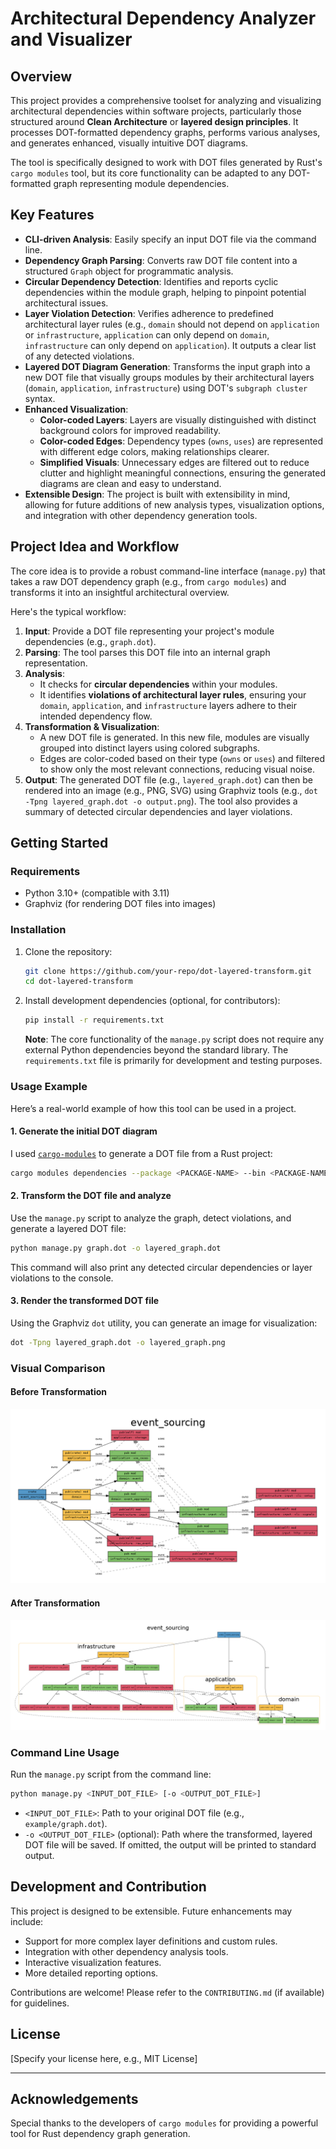 # Architectural Dependency Analyzer and Visualizer

## Overview

This project provides a comprehensive toolset for analyzing and visualizing architectural dependencies within software projects, particularly those structured around **Clean Architecture** or **layered design principles**. It processes DOT-formatted dependency graphs, performs various analyses, and generates enhanced, visually intuitive DOT diagrams.

The tool is specifically designed to work with DOT files generated by Rust's `cargo modules` tool, but its core functionality can be adapted to any DOT-formatted graph representing module dependencies.

## Key Features

* **CLI-driven Analysis**: Easily specify an input DOT file via the command line.
* **Dependency Graph Parsing**: Converts raw DOT file content into a structured `Graph` object for programmatic analysis.
* **Circular Dependency Detection**: Identifies and reports cyclic dependencies within the module graph, helping to pinpoint potential architectural issues.
* **Layer Violation Detection**: Verifies adherence to predefined architectural layer rules (e.g., `domain` should not depend on `application` or `infrastructure`, `application` can only depend on `domain`, `infrastructure` can only depend on `application`). It outputs a clear list of any detected violations.
* **Layered DOT Diagram Generation**: Transforms the input graph into a new DOT file that visually groups modules by their architectural layers (`domain`, `application`, `infrastructure`) using DOT's `subgraph cluster` syntax.
* **Enhanced Visualization**:
  * **Color-coded Layers**: Layers are visually distinguished with distinct background colors for improved readability.
  * **Color-coded Edges**: Dependency types (`owns`, `uses`) are represented with different edge colors, making relationships clearer.
  * **Simplified Visuals**: Unnecessary edges are filtered out to reduce clutter and highlight meaningful connections, ensuring the generated diagrams are clean and easy to understand.
* **Extensible Design**: The project is built with extensibility in mind, allowing for future additions of new analysis types, visualization options, and integration with other dependency generation tools.

## Project Idea and Workflow

The core idea is to provide a robust command-line interface (`manage.py`) that takes a raw DOT dependency graph (e.g., from `cargo modules`) and transforms it into an insightful architectural overview.

Here's the typical workflow:

1. **Input**: Provide a DOT file representing your project's module dependencies (e.g., `graph.dot`).
2. **Parsing**: The tool parses this DOT file into an internal graph representation.
3. **Analysis**:
    * It checks for **circular dependencies** within your modules.
    * It identifies **violations of architectural layer rules**, ensuring your `domain`, `application`, and `infrastructure` layers adhere to their intended dependency flow.
4. **Transformation & Visualization**:
    * A new DOT file is generated. In this new file, modules are visually grouped into distinct layers using colored subgraphs.
    * Edges are color-coded based on their type (`owns` or `uses`) and filtered to show only the most relevant connections, reducing visual noise.
5. **Output**: The generated DOT file (e.g., `layered_graph.dot`) can then be rendered into an image (e.g., PNG, SVG) using Graphviz tools (e.g., `dot -Tpng layered_graph.dot -o output.png`). The tool also provides a summary of detected circular dependencies and layer violations.

## Getting Started

### Requirements

* Python 3.10+ (compatible with 3.11)
* Graphviz (for rendering DOT files into images)

### Installation

1. Clone the repository:

    ```bash
    git clone https://github.com/your-repo/dot-layered-transform.git
    cd dot-layered-transform
    ```

2. Install development dependencies (optional, for contributors):

    ```bash
    pip install -r requirements.txt
    ```

    **Note**: The core functionality of the `manage.py` script does not require any external Python dependencies beyond the standard library. The `requirements.txt` file is primarily for development and testing purposes.

### Usage Example

Here’s a real-world example of how this tool can be used in a project.

#### 1. Generate the initial DOT diagram

I used [`cargo-modules`](https://github.com/regexident/cargo-modules) to generate a DOT file from a Rust project:

```bash
cargo modules dependencies --package <PACKAGE-NAME> --bin <PACKAGE-NAME>  --no-externs --no-sysroot --no-fns --no-traits --no-types  --layout dot > graph.dot
```

#### 2. Transform the DOT file and analyze

Use the `manage.py` script to analyze the graph, detect violations, and generate a layered DOT file:

```bash
python manage.py graph.dot -o layered_graph.dot
```

This command will also print any detected circular dependencies or layer violations to the console.

#### 3. Render the transformed DOT file

Using the Graphviz `dot` utility, you can generate an image for visualization:

```bash
dot -Tpng layered_graph.dot -o layered_graph.png
```

### Visual Comparison

#### Before Transformation

![Before Transformation](./example/before_transformation.png)

#### After Transformation

![After Transformation](./example/after_transformation.png)

### Command Line Usage

Run the `manage.py` script from the command line:

```bash
python manage.py <INPUT_DOT_FILE> [-o <OUTPUT_DOT_FILE>]
```

* `<INPUT_DOT_FILE>`: Path to your original DOT file (e.g., `example/graph.dot`).
* `-o <OUTPUT_DOT_FILE>` (optional): Path where the transformed, layered DOT file will be saved. If omitted, the output will be printed to standard output.

## Development and Contribution

This project is designed to be extensible. Future enhancements may include:

* Support for more complex layer definitions and custom rules.
* Integration with other dependency analysis tools.
* Interactive visualization features.
* More detailed reporting options.

Contributions are welcome! Please refer to the `CONTRIBUTING.md` (if available) for guidelines.

## License

[Specify your license here, e.g., MIT License]

---

## Acknowledgements

Special thanks to the developers of `cargo modules` for providing a powerful tool for Rust dependency graph generation.
